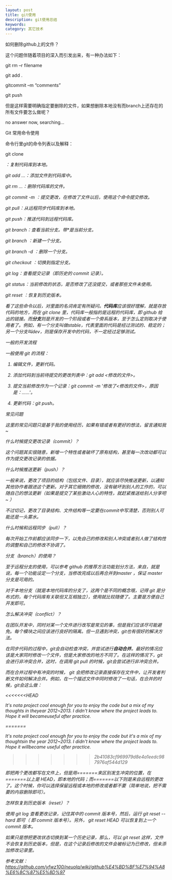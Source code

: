 ```yaml
---
layout: post
title: git使用
description: git使用总结
keywords: 
category: 其它技术
---
```

如何删除github上的文件？

这个问题伴随着项目的深入而引发出来，有一种办法如下：

git rm –r filename

git add .

gitcommit –m “comments”

git push

但是这样需要明确指定要删除的文件，如果想删除本地没有而branch上还存在的所有文件要怎么做呢？

no answer now, searching…


Git 常用命令使用

命令行里git的命令列表以及解释：

git clone <address>：复制代码库到本地。

git add <file> ...：添加文件到代码库中。

git rm <file> ...：删除代码库的文件。

git commit -m     <message>：提交更改，在修改了文件以后，使用这个命令提交修改。

git pull：从远程同步代码库到本地。

git push：推送代码到远程代码库。

git branch：查看当前分支。带*是当前分支。

git branch      <branch-name>：新建一个分支。

git branch -d      <branch-name>：删除一个分支。

git checkout     <branch-name>：切换到指定分支。

git log：查看提交记录（即历史的 commit 记录）。

git status：当前修改的状态，是否修改了还没提交，或者那些文件未使用。

git reset <log>：恢复到历史版本。

看了这些命令以后，对里面的名词肯定有所疑问。**代码库**应该很好理解，就是存放代码的地方，而在 git clone 里，代码库一般指的是远程的代码库，即 github 给出的链接。而**分支**则是开发的一个阶段或者一个旁系版本，至于怎么定则取决于使用者了。例如，有一个分支叫做stable，代表里面的代码是经过测试的、稳定的；另一个分支叫dev，则是保存开发中的代码，不一定经过足够测试。

一般的开发流程

一般使用 git 的流程：

1. 编辑文件，更新代码。

2. 添加代码到当前待提交的更改列表中：git add <修改的文件>。

3. 提交当前修改作为一个记录：git commit -m '修改了<修改的文件>，原因是：……'。

4. 更新代码：git push。

常见问题

这里的常见问题只是基于我的使用经历，如果有错或者有更好的想法，留言通知我~

什么时候提交更改记录（commit）？

这个问题其实很随意，新增一个特性或者破坏了原有结构，甚至每一次改动都可以作为提交更改记录的依据。

什么时候推送更新（push）？

一般来说，更改了项目的结构（包括文件、目录），就应该尽快推送更新，以通知其他协作者跟进这个更新。对于其它细微的修改，没有破坏到别人的工作的，可以随自己的想法更新（如果是提交了某些激动人心的特性，就赶紧推送给别人分享吧~ ）

不过切记，更改了目录结构、文件结构等一定要在commit中写清楚，否则别人可能还是一头雾水。

什么时候和远程同步（pull）？

每次开始工作前都应该同步一下，以免自己的修改和别人冲突或者别人做了结构性的调整和自己的修改不协调了。

分支（branch）的使用？

至于远程分支的使用，可以参考 github 的推荐方法功能划分方法，来自，就是说，每一个功能设定一个分支，当修改完成以后再合并到master ，保证 master 分支是可用的。

对于本地分支（就是本地代码库的分支了，这两个是不同的概念哦，记得 git 是分布式的，每个代码库有关联但又互相独立），使用就比较随便了。主要是方便自己开发即可。

怎么解决冲突（conflict）？

在团队开发中，同时对某一个文件进行改写是常见的事，但是我们应该尽可能避免。每个模块之间应该进行良好的隔离。但一旦遇到冲突，git也有很好的解决方法。

在同步代码的过程中，git会自动检查冲突，并尝试进行**自动合并**。最好的情况应该是大家同时修改一个文件，但是大家修改的地方不同了。在这样的情况下，git会进行非冲突合并，这时，在调用 git pull 的时候，git会尝试进行非冲突合并。

而在合并过程中有冲突的时候， git 会把修改记录直接保存在文件中，让开发者判断文件如何解决合并。例如，在一个描述文件中同时修改了一句话，在合并的时候，git会这么做：

<<<<<<<HEAD

It's nota project cool enough for you to enjoy the code but a mix of my thoughts in theyear 2012~2013. I didn't know where the project leads to. Hope it will becameuseful after practice.

=======

It's nota project cool enough for you to enjoy the code but it's a mix of my thoughtsin the year 2012~2013. I didn't know where the project leads to. Hope it willbecame useful after practice.

>>>>>>>2b41083cf969979d8e4a1eedc987976af544d129

即把两个更改都写在文件上，但是用=======来区别发生冲突的位置，在=======以上是 HEAD，即本地的代码；而=======以下则是来自远程的更改了。这个时候，你可以选择保留远程或本地的修改或者都不要（简单地说，把不需要的内容删除即可）。

怎样恢复到历史版本（reset）？

使用 git log 查看更改记录，记住其中的 commit 版本号，然后，运行 git reset <log> --hard 即可（ <log> 即 commit 版本号）。另外， git reset HEAD 可以恢复到上一个 commit 版本。

如果只是想把更改状态切换到某一个历史记录，那么，可以 git reset <log> 这样，文件不会恢复到历史版本，但是，在这个记录后修改的文件会被标记为已修改，但未添加修改记录里。

参考文献：<https://github.com/yfwz100/neuola/wiki/github%E4%BD%BF%E7%94%A8%E6%8C%87%E5%8D%97>

 
